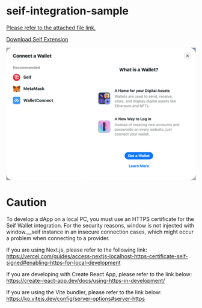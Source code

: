 # seif-integration-sample

[Please refer to the attached file link.](https://github.com/HAECHI-LABS/seif-integration-sample/blob/main/src/app/providers.tsx)

[Download Seif Extension](https://chromewebstore.google.com/detail/seif/albakdmmdafeafbehmcpoejenbeojejl)

![RainbowKit Integration Image](rainbowkit_sample.png)

# Caution

To develop a dApp on a local PC, you must use an HTTPS certificate for the Seif Wallet integration. For the security reasons, window is not injected with window.\_\_seif instance in an insecure connection cases, which might occur a problem when connecting to a provider.

If you are using Next.js, please refer to the following link:
https://vercel.com/guides/access-nextjs-localhost-https-certificate-self-signed#enabling-https-for-local-development

If you are developing with Create React App, please refer to the link below:
https://create-react-app.dev/docs/using-https-in-development/

If you are using the Vite bundler, please refer to the link below:
https://ko.vitejs.dev/config/server-options#server-https
